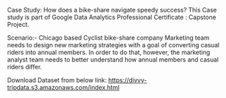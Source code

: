 Case Study: How does a bike-share navigate speedy success?
This Case study is part of Google Data Analytics Professional Certificate : Capstone Project.

Scenario:-
Chicago based Cyclist bike-share company Marketing team needs to design new marketing strategies with a goal of converting casual riders into annual members. 
In order to do that, however, the marketing analyst team needs to better understand how annual members and casual riders differ.

Download Dataset from below link:
https://divvy-tripdata.s3.amazonaws.com/index.html
